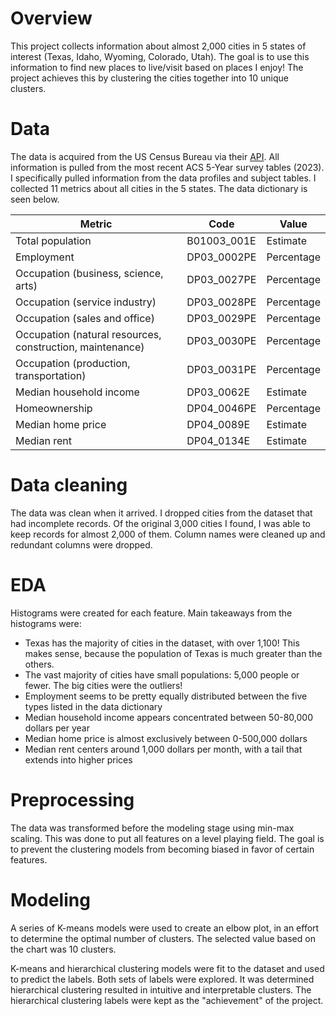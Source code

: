 # Overview

This project collects information about almost 2,000 cities in 5 states of interest (Texas, Idaho, Wyoming, Colorado, Utah). The goal is to use this information to find new places to live/visit based on places I enjoy! The project achieves this by clustering the cities together into 10 unique clusters.

# Data

The data is acquired from the US Census Bureau via their [API](https://api.census.gov/data.html). All information is pulled from the most recent ACS 5-Year survey tables (2023). I specifically pulled information from the data profiles and subject tables. I collected 11 metrics about all cities in the 5 states. The data dictionary is seen below.

| Metric | Code | Value |
| ------ | ---- | ----- |
| Total population | B01003_001E | Estimate |
| Employment | DP03_0002PE | Percentage |
| Occupation (business, science, arts) | DP03_0027PE | Percentage |
| Occupation (service industry) | DP03_0028PE | Percentage |
| Occupation (sales and office) | DP03_0029PE | Percentage |
| Occupation (natural resources, construction, maintenance) | DP03_0030PE | Percentage |
| Occupation (production, transportation) | DP03_0031PE | Percentage |
| Median household income | DP03_0062E | Estimate |
| Homeownership | DP04_0046PE | Percentage |
| Median home price | DP04_0089E | Estimate |
| Median rent | DP04_0134E | Estimate |

# Data cleaning

The data was clean when it arrived. I dropped cities from the dataset that had incomplete records. Of the original 3,000 cities I found, I was able to keep records for almost 2,000 of them. Column names were cleaned up and redundant columns were dropped.

# EDA

Histograms were created for each feature. Main takeaways from the histograms were:
- Texas has the majority of cities in the dataset, with over 1,100! This makes sense, because the population of Texas is much greater than the others.
- The vast majority of cities have small populations: 5,000 people or fewer. The big cities were the outliers!
- Employment seems to be pretty equally distributed between the five types listed in the data dictionary
- Median household income appears concentrated between 50-80,000 dollars per year
- Median home price is almost exclusively between 0-500,000 dollars
- Median rent centers around 1,000 dollars per month, with a tail that extends into higher prices

# Preprocessing

The data was transformed before the modeling stage using min-max scaling. This was done to put all features on a level playing field. The goal is to prevent the clustering models from becoming biased in favor of certain features.

# Modeling

A series of K-means models were used to create an elbow plot, in an effort to determine the optimal number of clusters. The selected value based on the chart was 10 clusters.

K-means and hierarchical clustering models were fit to the dataset and used to predict the labels. Both sets of labels were explored. It was determined hierarchical clustering resulted in intuitive and interpretable clusters. The hierarchical clustering labels were kept as the "achievement" of the project.

